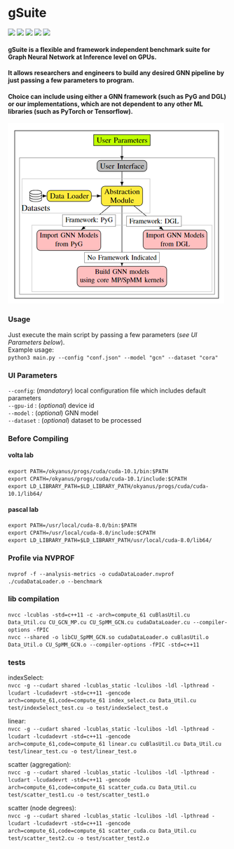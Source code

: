 # gSuite


<a href="https://github.com/tekdogan/gcn/blob/master/LICENSE">
        <img src="https://img.shields.io/github/license/tekdogan/gcn?style=plastic" /></a>


<a href="https://github.com/tekdogan/gcn/stargazers">
<img src="https://img.shields.io/github/stars/tekdogan/gcn.svg?style=plastic"/></a>

<a href="">
<img src="https://img.shields.io/github/languages/code-size/tekdogan/gcn?style=plastic"/></a>

<a href="https://github.com/tekdogan/gcn/commits/master">
        <img src="https://img.shields.io/github/last-commit/tekdogan/gcn?style=plastic" /></a>

<a href="https://github.com/tekdogan/gcn/commits/master">
        <img src="https://img.shields.io/github/commit-activity/w/tekdogan/gcn?style=plastic"/></a>
        
#### gSuite is a flexible and framework independent benchmark suite for Graph Neural Network at Inference level on GPUs.
#### It allows researchers and engineers to build any desired GNN pipeline by just passing a few parameters to program.
#### Choice can include using either a GNN framework (such as PyG and DGL) or our implementations, which are not dependent to any other ML libraries (such as PyTorch or Tensorflow).

![gsuite-arch](./fig/gsuite-arch.png)

### Usage
Just execute the main script by passing a few parameters (_see UI Parameters below_).  
Example usage:  
`python3 main.py --config "conf.json" --model "gcn" --dataset "cora"`

### UI Parameters
`--config`: (_mandatory_) local configuration file which includes default parameters  
`--gpu-id` : (_optional_) device id  
`--model` : (_optional_) GNN model  
`--dataset` : (_optional_) dataset to be processed  

### Before Compiling

#### volta lab
`export PATH=/okyanus/progs/cuda/cuda-10.1/bin:$PATH`  
`export CPATH=/okyanus/progs/cuda/cuda-10.1/include:$CPATH`  
`export LD_LIBRARY_PATH=$LD_LIBRARY_PATH/okyanus/progs/cuda/cuda-10.1/lib64/`  

#### pascal lab
`export PATH=/usr/local/cuda-8.0/bin:$PATH`  
`export CPATH=/usr/local/cuda-8.0/include:$CPATH`  
`export LD_LIBRARY_PATH=$LD_LIBRARY_PATH/usr/local/cuda-8.0/lib64/`  

### Profile via NVPROF
`nvprof -f --analysis-metrics -o cudaDataLoader.nvprof ./cudaDataLoader.o --benchmark`  

### lib compilation
`nvcc -lcublas -std=c++11 -c -arch=compute_61 cuBlasUtil.cu Data_Util.cu CU_GCN_MP.cu CU_SpMM_GCN.cu cudaDataLoader.cu --compiler-options -fPIC`  
`nvcc --shared -o libCU_SpMM_GCN.so cudaDataLoader.o cuBlasUtil.o Data_Util.o CU_SpMM_GCN.o --compiler-options -fPIC -std=c++11`  

### tests
indexSelect:  
`nvcc -g --cudart shared -lcublas_static -lculibos -ldl -lpthread -lcudart -lcudadevrt -std=c++11 -gencode arch=compute_61,code=compute_61 index_select.cu Data_Util.cu test/indexSelect_test.cu -o test/indexSelect_test.o`

linear:  
`nvcc -g --cudart shared -lcublas_static -lculibos -ldl -lpthread -lcudart -lcudadevrt -std=c++11 -gencode arch=compute_61,code=compute_61 linear.cu cuBlasUtil.cu Data_Util.cu test/linear_test.cu -o test/linear_test.o`

scatter (aggregation):  
`nvcc -g --cudart shared -lcublas_static -lculibos -ldl -lpthread -lcudart -lcudadevrt -std=c++11 -gencode arch=compute_61,code=compute_61 scatter_cuda.cu Data_Util.cu test/scatter_test1.cu -o test/scatter_test1.o`

scatter (node degrees):  
`nvcc -g --cudart shared -lcublas_static -lculibos -ldl -lpthread -lcudart -lcudadevrt -std=c++11 -gencode arch=compute_61,code=compute_61 scatter_cuda.cu Data_Util.cu test/scatter_test2.cu -o test/scatter_test2.o`
